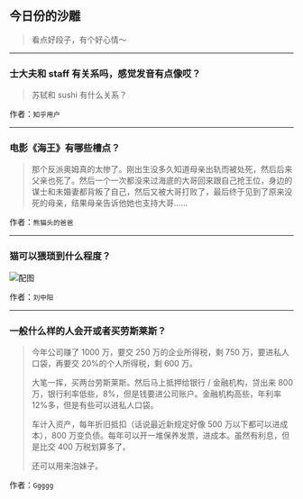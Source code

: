## 今日份的沙雕

> 看点好段子，有个好心情～


 
---

### 士大夫和 staff 有关系吗，感觉发音有点像哎？

> 苏轼和 sushi 有什么关系？


作者：`知乎用户`

---

### 电影《海王》有哪些槽点？

> 那个反派奥姆真的太惨了。刚出生没多久知道母亲出轨而被处死，然后后来父亲也死了。然后一个一次都没来过海底的大哥回来跟自己抢王位，身边的谋士和未婚妻都背叛了自己，然后又被大哥打败了，最后终于见到了原来没死的母亲，结果母亲告诉他她也支持大哥……


作者：`熊猫头的爸爸`

---

### 猫可以猥琐到什么程度？

> 



![配图](http://pic4.zhimg.com/70/v2-6ad97af97d00574b0f12835eaa635bcf_b.jpg)


作者：`刘中阳`

---

### 一般什么样的人会开或者买劳斯莱斯？

> 今年公司赚了 1000 万，要交 250 万的企业所得税，剩 750 万，要进私人口袋，再要交 20%的个人所得税，剩 600 万。
> 
> 大笔一挥，买两台劳斯莱斯。然后马上抵押给银行 / 金融机构，贷出来 800 万，银行利率低些，8%，但是钱要进公司账户。金融机构高些，年利率 12%多，但是有些可以进私人口袋。
> 
> 车计入资产，每年折旧抵扣（话说最近新规定好像 500 万以下都可以进成本），800 万变负债。每年可以开一堆保养发票，进成本。虽然有利息，但是比交 400 万税划算多了。
> 
> 还可以用来泡妹子。


作者：`Ggggg`